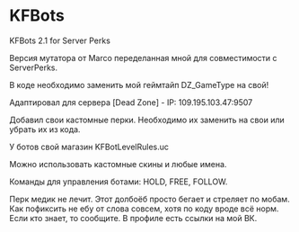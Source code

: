 # KFBots
KFBots 2.1 for Server Perks

Версия мутатора от Marco переделанная мной для совместимости с ServerPerks.

В коде необходимо заменить мой геймтайп DZ_GameType на свой!

Адаптировал для сервера [Dead Zone] - IP: 109.195.103.47:9507

Добавил свои кастомные перки. Необходимо их заменить на свои или убрать их из кода.

У ботов свой магазин KFBotLevelRules.uc

Можно использовать кастомные скины и любые имена.

Команды для управления ботами: HOLD, FREE, FOLLOW.

Перк медик не лечит. Этот долбоёб просто бегает и стреляет по мобам. Как пофиксить не ебу от слова совсем, хотя по коду вроде всё норм. Если кто знает, то сообщите. В профиле есть ссылки на мой ВК.
